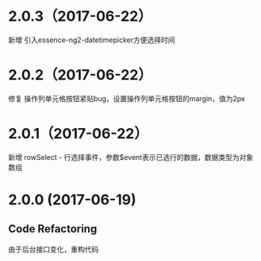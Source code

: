 # 2.0.3（2017-06-22）

新增 引入essence-ng2-datetimepicker方便选择时间

# 2.0.2（2017-06-22）

修复 操作列单元格按钮紧贴bug，设置操作列单元格按钮的margin，值为2px

# 2.0.1（2017-06-22）

新增 rowSelect - 行选择事件，参数$event表示已选行的数据，数据类型为对象数组

# 2.0.0 (2017-06-19)

## Code Refactoring

由于后台接口变化，重构代码
